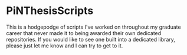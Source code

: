 # PiNThesisScripts
This is a hodgepodge of scripts I've worked on throughout my graduate career that never made it to being awarded their own dedicated repositories. If you would like to see one built into a dedicated library, please just let me know and I can try to get to it.
